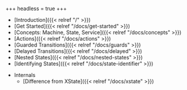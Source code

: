 +++
headless = true
+++

- [Introduction]({{< relref "/" >}})
- [Get Started]({{< relref "/docs/get-started" >}})
- [Concepts: Machine, State, Service]({{< relref "/docs/concepts" >}})
- [Actions]({{< relref "/docs/actions" >}})
- [Guarded Transitions]({{< relref "/docs/guards" >}})
- [Delayed Transitions]({{< relref "/docs/delayed" >}})
- [Nested States]({{< relref "/docs/nested-states" >}})
- [Identifying States]({{< relref "/docs/state-identifier" >}})
<!-- - Integration -->
<!--   - [Re-frame integration]({{< relref "/docs/integration/re-frame" >}}) -->
- Internals
  - [Difference from XState]({{< relref "/docs/xstate" >}})
